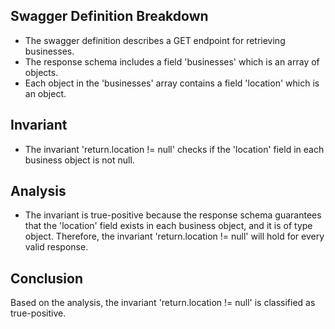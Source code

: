 ## Swagger Definition Breakdown
- The swagger definition describes a GET endpoint for retrieving businesses.
- The response schema includes a field 'businesses' which is an array of objects.
- Each object in the 'businesses' array contains a field 'location' which is an object.

## Invariant
- The invariant 'return.location != null' checks if the 'location' field in each business object is not null.

## Analysis
- The invariant is true-positive because the response schema guarantees that the 'location' field exists in each business object, and it is of type object. Therefore, the invariant 'return.location != null' will hold for every valid response.

## Conclusion
Based on the analysis, the invariant 'return.location != null' is classified as true-positive.
